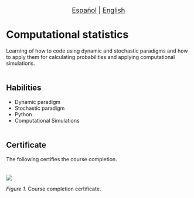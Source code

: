 <p align = "center">
<font size ="4.7px"><a href = "https://github.com/spuerta10/plantillas/blob/cursos/nombre_curso/recursos/traducciones/nombre_curso_espaniol.md">Español</a>
                                                                              |
<a href = "https://github.com/spuerta10/plantillas/blob/cursos/nombre_curso/README.md">English</a></font> 
</p>

# Computational statistics
Learning of how to code using dynamic and stochastic paradigms and how to apply them for calculating probabilities and applying computational simulations. 
<br></br>

## Habilities
- Dynamic paradigm
- Stochastic paradigm
- Python
- Computational Simulations
<br></br>

## Certificate
The following certifies the course completion.   
<br></br>
![](https://github.com/spuerta10/cursos/blob/main/estadistica_computacional/recursos/imagenes_y_videos/certificado.jpg)   

*Figure 1*. Course completion certificate.
<br></br>
<br></br>
<br></br>
